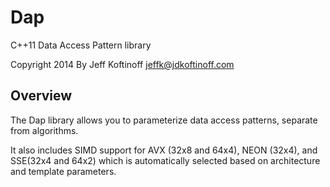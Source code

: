 Dap
===

C++11 Data Access Pattern library

Copyright 2014 By Jeff Koftinoff <jeffk@jdkoftinoff.com>


Overview
--------

The Dap library allows you to parameterize data access patterns, separate from algorithms.

It also includes SIMD support for AVX (32x8 and 64x4), NEON (32x4), and SSE(32x4 and 64x2) which 
is automatically selected based on architecture and template parameters.



